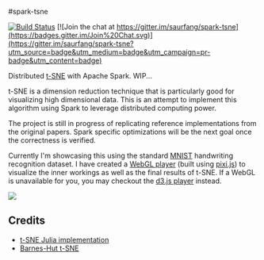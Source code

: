 #spark-tsne

[![Build Status](https://travis-ci.org/erwinvaneijk/spark-tsne.svg?branch=master)](https://travis-ci.org/erwinvaneijk/spark-tsne) [![Join the chat at https://gitter.im/saurfang/spark-tsne](https://badges.gitter.im/Join%20Chat.svg)](https://gitter.im/saurfang/spark-tsne?utm_source=badge&utm_medium=badge&utm_campaign=pr-badge&utm_content=badge)

Distributed [t-SNE](http://lvdmaaten.github.io/tsne/) with Apache Spark. WIP...

t-SNE is a dimension reduction technique that is particularly good for visualizing high
dimensional data. This is an attempt to implement this algorithm using Spark to leverage
distributed computing power.

The project is still in progress of replicating reference implementations from the original
papers. Spark specific optimizations will be the next goal once the correctness is verified.

Currently I'm showcasing this using the standard [MNIST](http://yann.lecun.com/exdb/mnist/)
handwriting recognition dataset. I have created a [WebGL player](https://saurfang.github.io/spark-tsne-demo/tsne-pixi.html)
(built using [pixi.js](https://github.com/pixijs/pixi.js)) to visualize the inner workings 
as well as the final results of t-SNE. If a WebGL is unavailable for you, you may checkout
the [d3.js player](https://saurfang.github.io/spark-tsne-demo/tsne.html) instead.

![](data/mnist/tsne.gif)

## Credits

- [t-SNE Julia implementation](https://github.com/lejon/TSne.jl)
- [Barnes-Hut t-SNE](https://github.com/lvdmaaten/bhtsne/)
